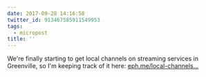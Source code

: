 ```yaml
---
date: 2017-09-28 14:16:58
twitter_id: 913467585911549953
tags:
  - micropost
title: ''
---
```


We're finally starting to get local channels on streaming services in Greenville, so I'm keeping track of it here: [eph.me/local-channels…](https://eph.me/local-channels-available-in-greenville-sc)
